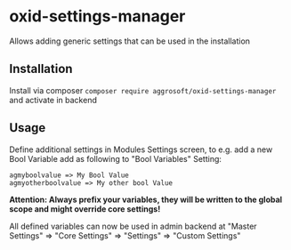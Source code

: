 # oxid-settings-manager
Allows adding generic settings that can be used in the installation

## Installation

Install via composer `composer require aggrosoft/oxid-settings-manager` and activate in backend

## Usage

Define additional settings in Modules Settings screen, to e.g. add a new Bool Variable add 
as following to "Bool Variables" Setting:
```
agmyboolvalue => My Bool Value
agmyotherboolvalue => My other bool Value
```
**Attention: Always prefix your variables, they will be written to the global scope and might 
override core settings!**

All defined variables can now be used in admin backend at "Master Settings" => "Core Settings" => "Settings" => "Custom Settings"